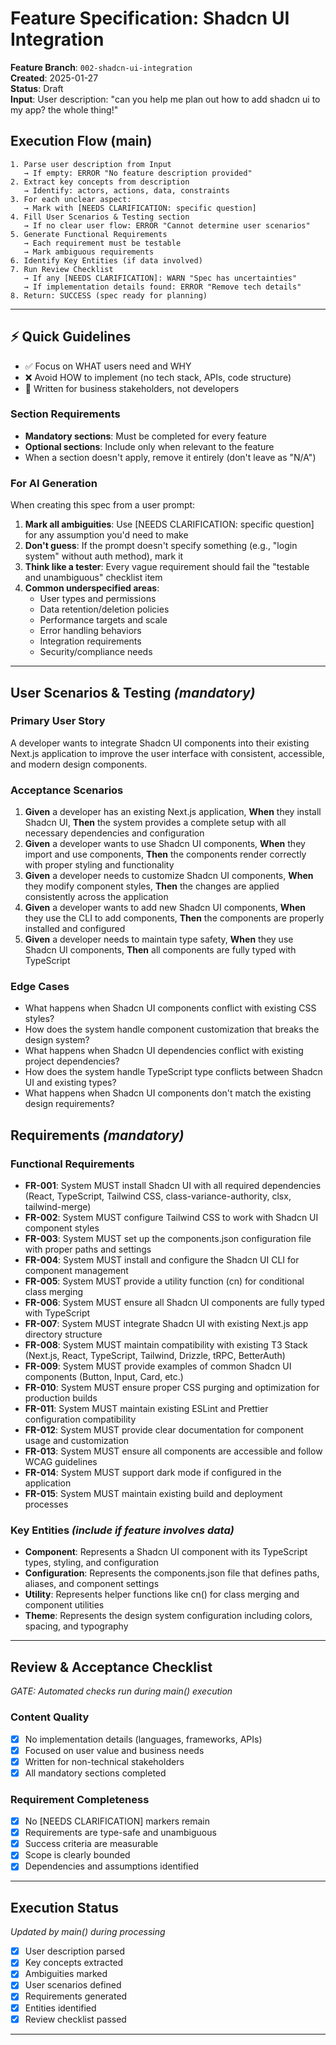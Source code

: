 # Feature Specification: Shadcn UI Integration

**Feature Branch**: `002-shadcn-ui-integration`  
**Created**: 2025-01-27  
**Status**: Draft  
**Input**: User description: "can you help me plan out how to add shadcn ui to my app? the whole thing!"

## Execution Flow (main)

```
1. Parse user description from Input
   → If empty: ERROR "No feature description provided"
2. Extract key concepts from description
   → Identify: actors, actions, data, constraints
3. For each unclear aspect:
   → Mark with [NEEDS CLARIFICATION: specific question]
4. Fill User Scenarios & Testing section
   → If no clear user flow: ERROR "Cannot determine user scenarios"
5. Generate Functional Requirements
   → Each requirement must be testable
   → Mark ambiguous requirements
6. Identify Key Entities (if data involved)
7. Run Review Checklist
   → If any [NEEDS CLARIFICATION]: WARN "Spec has uncertainties"
   → If implementation details found: ERROR "Remove tech details"
8. Return: SUCCESS (spec ready for planning)
```

---

## ⚡ Quick Guidelines

- ✅ Focus on WHAT users need and WHY
- ❌ Avoid HOW to implement (no tech stack, APIs, code structure)
- 👥 Written for business stakeholders, not developers

### Section Requirements

- **Mandatory sections**: Must be completed for every feature
- **Optional sections**: Include only when relevant to the feature
- When a section doesn't apply, remove it entirely (don't leave as "N/A")

### For AI Generation

When creating this spec from a user prompt:

1. **Mark all ambiguities**: Use [NEEDS CLARIFICATION: specific question] for any assumption you'd need to make
2. **Don't guess**: If the prompt doesn't specify something (e.g., "login system" without auth method), mark it
3. **Think like a tester**: Every vague requirement should fail the "testable and unambiguous" checklist item
4. **Common underspecified areas**:
   - User types and permissions
   - Data retention/deletion policies
   - Performance targets and scale
   - Error handling behaviors
   - Integration requirements
   - Security/compliance needs

---

## User Scenarios & Testing _(mandatory)_

### Primary User Story

A developer wants to integrate Shadcn UI components into their existing Next.js application to improve the user interface with consistent, accessible, and modern design components.

### Acceptance Scenarios

1. **Given** a developer has an existing Next.js application, **When** they install Shadcn UI, **Then** the system provides a complete setup with all necessary dependencies and configuration
2. **Given** a developer wants to use Shadcn UI components, **When** they import and use components, **Then** the components render correctly with proper styling and functionality
3. **Given** a developer needs to customize Shadcn UI components, **When** they modify component styles, **Then** the changes are applied consistently across the application
4. **Given** a developer wants to add new Shadcn UI components, **When** they use the CLI to add components, **Then** the components are properly installed and configured
5. **Given** a developer needs to maintain type safety, **When** they use Shadcn UI components, **Then** all components are fully typed with TypeScript

### Edge Cases

- What happens when Shadcn UI components conflict with existing CSS styles?
- How does the system handle component customization that breaks the design system?
- What happens when Shadcn UI dependencies conflict with existing project dependencies?
- How does the system handle TypeScript type conflicts between Shadcn UI and existing types?
- What happens when Shadcn UI components don't match the existing design requirements?

## Requirements _(mandatory)_

### Functional Requirements

- **FR-001**: System MUST install Shadcn UI with all required dependencies (React, TypeScript, Tailwind CSS, class-variance-authority, clsx, tailwind-merge)
- **FR-002**: System MUST configure Tailwind CSS to work with Shadcn UI component styles
- **FR-003**: System MUST set up the components.json configuration file with proper paths and settings
- **FR-004**: System MUST install and configure the Shadcn UI CLI for component management
- **FR-005**: System MUST provide a utility function (cn) for conditional class merging
- **FR-006**: System MUST ensure all Shadcn UI components are fully typed with TypeScript
- **FR-007**: System MUST integrate Shadcn UI with existing Next.js app directory structure
- **FR-008**: System MUST maintain compatibility with existing T3 Stack (Next.js, React, TypeScript, Tailwind, Drizzle, tRPC, BetterAuth)
- **FR-009**: System MUST provide examples of common Shadcn UI components (Button, Input, Card, etc.)
- **FR-010**: System MUST ensure proper CSS purging and optimization for production builds
- **FR-011**: System MUST maintain existing ESLint and Prettier configuration compatibility
- **FR-012**: System MUST provide clear documentation for component usage and customization
- **FR-013**: System MUST ensure all components are accessible and follow WCAG guidelines
- **FR-014**: System MUST support dark mode if configured in the application
- **FR-015**: System MUST maintain existing build and deployment processes

### Key Entities _(include if feature involves data)_

- **Component**: Represents a Shadcn UI component with its TypeScript types, styling, and configuration
- **Configuration**: Represents the components.json file that defines paths, aliases, and component settings
- **Utility**: Represents helper functions like cn() for class merging and component utilities
- **Theme**: Represents the design system configuration including colors, spacing, and typography

---

## Review & Acceptance Checklist

_GATE: Automated checks run during main() execution_

### Content Quality

- [x] No implementation details (languages, frameworks, APIs)
- [x] Focused on user value and business needs
- [x] Written for non-technical stakeholders
- [x] All mandatory sections completed

### Requirement Completeness

- [x] No [NEEDS CLARIFICATION] markers remain
- [x] Requirements are type-safe and unambiguous
- [x] Success criteria are measurable
- [x] Scope is clearly bounded
- [x] Dependencies and assumptions identified

---

## Execution Status

_Updated by main() during processing_

- [x] User description parsed
- [x] Key concepts extracted
- [x] Ambiguities marked
- [x] User scenarios defined
- [x] Requirements generated
- [x] Entities identified
- [x] Review checklist passed

---
